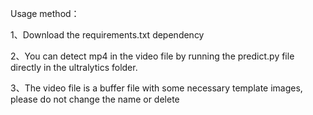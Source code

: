 Usage method：

1、Download the requirements.txt dependency

2、You can detect mp4 in the video file by running the predict.py file directly in the ultralytics folder.

3、The video file is a buffer file with some necessary template images, please do not change the name or delete

